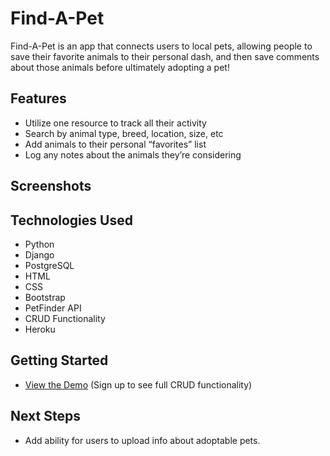 # Find-A-Pet

Find-A-Pet is an app that connects users to local pets, allowing people to save their favorite animals to their personal dash, and then save comments about those animals before ultimately adopting a pet!

## Features

* Utilize one resource to track all their activity
* Search by animal type, breed, location, size, etc
* Add animals to their personal “favorites” list
* Log any notes about the animals they’re considering

## Screenshots

<!-- <img src="https://i.imgur.com/eRFomoK.png" width="100%" /> -->

## Technologies Used

- Python
- Django
- PostgreSQL
- HTML
- CSS
- Bootstrap
- PetFinder API
- CRUD Functionality
- Heroku

## Getting Started

- [View the Demo](/) (Sign up to see full CRUD functionality)

## Next Steps

- Add ability for users to upload info about adoptable pets.